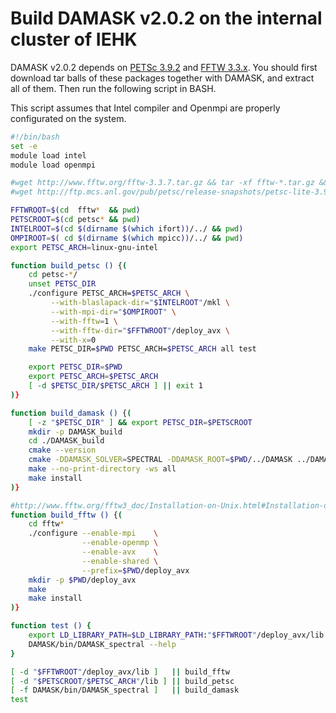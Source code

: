 # Build DAMASK v2.0.2 on the internal cluster of IEHK

DAMASK v2.0.2 depends on [PETSc 3.9.2](http://www.fftw.org/fftw-3.3.7.tar.gz) and
[FFTW 3.3.x](http://ftp.mcs.anl.gov/pub/petsc/release-snapshots/petsc-lite-3.9.2.tar.gz).
You should first download tar balls of these packages together with DAMASK, and extract all of them.
Then run the following script in BASH.

This script assumes that Intel compiler and Openmpi are properly configurated on the system.

``` bash
#!/bin/bash
set -e
module load intel
module load openmpi

#wget http://www.fftw.org/fftw-3.3.7.tar.gz && tar -xf fftw-*.tar.gz && rm fftw-*.tar.gz
#wget http://ftp.mcs.anl.gov/pub/petsc/release-snapshots/petsc-lite-3.9.2.tar.gz && tar -xf petsc-*.tar.gz && rm petsc-*.tar.gz

FFTWROOT=$(cd  fftw*  && pwd)
PETSCROOT=$(cd petsc* && pwd)
INTELROOT=$(cd $(dirname $(which ifort))/../ && pwd)
OMPIROOT=$( cd $(dirname $(which mpicc))/../ && pwd)
export PETSC_ARCH=linux-gnu-intel

function build_petsc () {(
    cd petsc-*/
    unset PETSC_DIR
    ./configure PETSC_ARCH=$PETSC_ARCH \
         --with-blaslapack-dir="$INTELROOT"/mkl \
         --with-mpi-dir="$OMPIROOT" \
         --with-fftw=1 \
         --with-fftw-dir="$FFTWROOT"/deploy_avx \
         --with-x=0
    make PETSC_DIR=$PWD PETSC_ARCH=$PETSC_ARCH all test

    export PETSC_DIR=$PWD
    export PETSC_ARCH=$PETSC_ARCH
    [ -d $PETSC_DIR/$PETSC_ARCH ] || exit 1
)}

function build_damask () {(
    [ -z "$PETSC_DIR" ] && export PETSC_DIR=$PETSCROOT
    mkdir -p DAMASK_build
    cd ./DAMASK_build
    cmake --version
    cmake -DDAMASK_SOLVER=SPECTRAL -DDAMASK_ROOT=$PWD/../DAMASK ../DAMASK
    make --no-print-directory -ws all
    make install
)}

#http://www.fftw.org/fftw3_doc/Installation-on-Unix.html#Installation-on-Unix
function build_fftw () {(
    cd fftw*
    ./configure --enable-mpi    \
                --enable-openmp \
                --enable-avx    \
                --enable-shared \
                --prefix=$PWD/deploy_avx
    mkdir -p $PWD/deploy_avx
    make
    make install
)}

function test () {
    export LD_LIBRARY_PATH=$LD_LIBRARY_PATH:"$FFTWROOT"/deploy_avx/lib:"$PETSCROOT/$PETSC_ARCH"/lib
    DAMASK/bin/DAMASK_spectral --help
}

[ -d "$FFTWROOT"/deploy_avx/lib ]   || build_fftw
[ -d "$PETSCROOT/$PETSC_ARCH"/lib ] || build_petsc
[ -f DAMASK/bin/DAMASK_spectral ]   || build_damask
test
```
